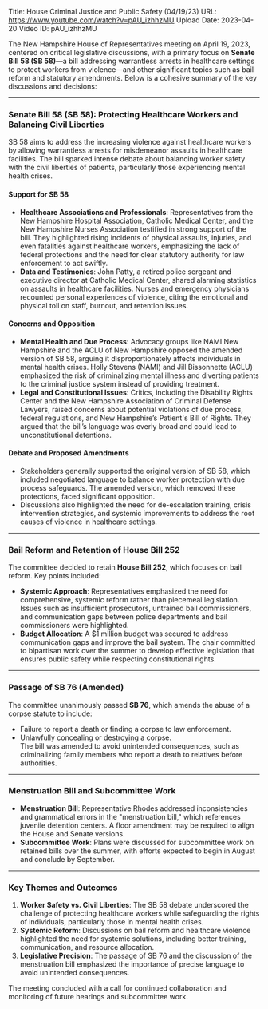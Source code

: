 Title: House Criminal Justice and Public Safety (04/19/23)
URL: https://www.youtube.com/watch?v=pAU_izhhzMU
Upload Date: 2023-04-20
Video ID: pAU_izhhzMU

The New Hampshire House of Representatives meeting on April 19, 2023, centered on critical legislative discussions, with a primary focus on **Senate Bill 58 (SB 58)**—a bill addressing warrantless arrests in healthcare settings to protect workers from violence—and other significant topics such as bail reform and statutory amendments. Below is a cohesive summary of the key discussions and decisions:

---

### **Senate Bill 58 (SB 58): Protecting Healthcare Workers and Balancing Civil Liberties**
SB 58 aims to address the increasing violence against healthcare workers by allowing warrantless arrests for misdemeanor assaults in healthcare facilities. The bill sparked intense debate about balancing worker safety with the civil liberties of patients, particularly those experiencing mental health crises.

#### **Support for SB 58**  
- **Healthcare Associations and Professionals**: Representatives from the New Hampshire Hospital Association, Catholic Medical Center, and the New Hampshire Nurses Association testified in strong support of the bill. They highlighted rising incidents of physical assaults, injuries, and even fatalities against healthcare workers, emphasizing the lack of federal protections and the need for clear statutory authority for law enforcement to act swiftly.  
- **Data and Testimonies**: John Patty, a retired police sergeant and executive director at Catholic Medical Center, shared alarming statistics on assaults in healthcare facilities. Nurses and emergency physicians recounted personal experiences of violence, citing the emotional and physical toll on staff, burnout, and retention issues.  

#### **Concerns and Opposition**  
- **Mental Health and Due Process**: Advocacy groups like NAMI New Hampshire and the ACLU of New Hampshire opposed the amended version of SB 58, arguing it disproportionately affects individuals in mental health crises. Holly Stevens (NAMI) and Jill Bissonnette (ACLU) emphasized the risk of criminalizing mental illness and diverting patients to the criminal justice system instead of providing treatment.  
- **Legal and Constitutional Issues**: Critics, including the Disability Rights Center and the New Hampshire Association of Criminal Defense Lawyers, raised concerns about potential violations of due process, federal regulations, and New Hampshire’s Patient's Bill of Rights. They argued that the bill’s language was overly broad and could lead to unconstitutional detentions.  

#### **Debate and Proposed Amendments**  
- Stakeholders generally supported the original version of SB 58, which included negotiated language to balance worker protection with due process safeguards. The amended version, which removed these protections, faced significant opposition.  
- Discussions also highlighted the need for de-escalation training, crisis intervention strategies, and systemic improvements to address the root causes of violence in healthcare settings.  

---

### **Bail Reform and Retention of House Bill 252**  
The committee decided to retain **House Bill 252**, which focuses on bail reform. Key points included:  
- **Systemic Approach**: Representatives emphasized the need for comprehensive, systemic reform rather than piecemeal legislation. Issues such as insufficient prosecutors, untrained bail commissioners, and communication gaps between police departments and bail commissioners were highlighted.  
- **Budget Allocation**: A $1 million budget was secured to address communication gaps and improve the bail system. The chair committed to bipartisan work over the summer to develop effective legislation that ensures public safety while respecting constitutional rights.  

---

### **Passage of SB 76 (Amended)**  
The committee unanimously passed **SB 76**, which amends the abuse of a corpse statute to include:  
- Failure to report a death or finding a corpse to law enforcement.  
- Unlawfully concealing or destroying a corpse.  
The bill was amended to avoid unintended consequences, such as criminalizing family members who report a death to relatives before authorities.  

---

### **Menstruation Bill and Subcommittee Work**  
- **Menstruation Bill**: Representative Rhodes addressed inconsistencies and grammatical errors in the "menstruation bill," which references juvenile detention centers. A floor amendment may be required to align the House and Senate versions.  
- **Subcommittee Work**: Plans were discussed for subcommittee work on retained bills over the summer, with efforts expected to begin in August and conclude by September.  

---

### **Key Themes and Outcomes**  
1. **Worker Safety vs. Civil Liberties**: The SB 58 debate underscored the challenge of protecting healthcare workers while safeguarding the rights of individuals, particularly those in mental health crises.  
2. **Systemic Reform**: Discussions on bail reform and healthcare violence highlighted the need for systemic solutions, including better training, communication, and resource allocation.  
3. **Legislative Precision**: The passage of SB 76 and the discussion of the menstruation bill emphasized the importance of precise language to avoid unintended consequences.  

The meeting concluded with a call for continued collaboration and monitoring of future hearings and subcommittee work.
